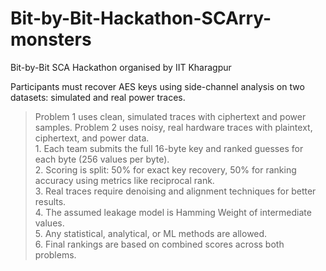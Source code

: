 # Bit-by-Bit-Hackathon-SCArry-monsters
Bit-by-Bit SCA Hackathon organised by IIT Kharagpur

Participants must recover AES keys using side-channel analysis on two datasets: simulated and real power traces.  
> Problem 1 uses clean, simulated traces with ciphertext and power samples.
> Problem 2 uses noisy, real hardware traces with plaintext, ciphertext, and power data.  
    1. Each team submits the full 16-byte key and ranked guesses for each byte (256 values per byte).  
    2. Scoring is split: 50% for exact key recovery, 50% for ranking accuracy using metrics like reciprocal rank.  
    3. Real traces require denoising and alignment techniques for better results.  
    4. The assumed leakage model is Hamming Weight of intermediate values.  
    5. Any statistical, analytical, or ML methods are allowed.  
    6. Final rankings are based on combined scores across both problems.
